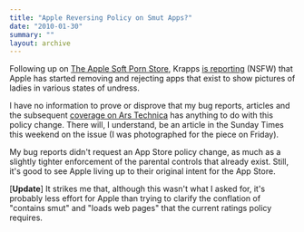 ```yaml
---
title: "Apple Reversing Policy on Smut Apps?"
date: "2010-01-30"
summary: ""
layout: archive
---
```


Following up on [The Apple Soft Porn Store](/blog/2010/1/20/the-apple-soft-porn-store.html), Krapps [is reporting](http://KRAPPS.com/2010/01/30/apple-begins-removing-iphone-smut/) (NSFW) that Apple has started removing and rejecting apps that exist to show pictures of ladies in various states of undress.

I have no information to prove or disprove that my bug reports, articles and the subsequent [coverage on Ars Technica](http://arstechnica.com/apple/news/2010/01/parental-controls-glitch-gives-kids-access-to-app-store-porn.ars?comments=1) has anything to do with this policy change. There will, I understand, be an article in the Sunday Times this weekend on the issue (I was photographed for the piece on Friday).

My bug reports didn't request an App Store policy change, as much as a slightly tighter enforcement of the parental controls that already exist. Still, it's good to see Apple living up to their original intent for the App Store.

\[**Update**\] It strikes me that, although this wasn't what I asked for, it's probably less effort for Apple than trying to clarify the conflation of "contains smut" and "loads web pages" that the current ratings policy requires.
